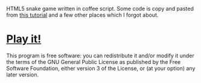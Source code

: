 HTML5 snake game written in coffee script. Some code is copy and pasted from [this tutorial](http://thecodeplayer.com/walkthrough/html5-game-tutorial-make-a-snake-game-using-html5-canvas-jquery) and a few other places which I forgot about.

# [Play it!](http://dommmel.github.io/coffee-snake/)

This program is free software: you can redistribute it and/or modify it under
the terms of the GNU General Public License as published by the Free Software
Foundation, either version 3 of the License, or (at your option) any later
version.
